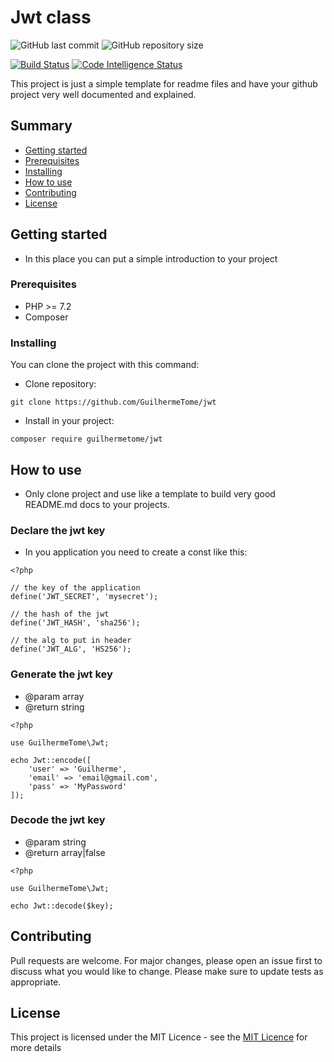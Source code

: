 # Jwt class

![GitHub last commit](https://img.shields.io/github/last-commit/GuilhermeTome/readme-template) ![GitHub repository size](https://img.shields.io/github/repo-size/GuilhermeTome/readme-template?color=blue)

[![Build Status](https://scrutinizer-ci.com/g/GuilhermeTome/jwt/badges/build.png?b=master)](https://scrutinizer-ci.com/g/GuilhermeTome/jwt/build-status/master)
[![Code Intelligence Status](https://scrutinizer-ci.com/g/GuilhermeTome/jwt/badges/code-intelligence.svg?b=master)](https://scrutinizer-ci.com/code-intelligence)

This project is just a simple template for readme files and have your github project very well documented and explained.

## Summary

- [Getting started](#getting-started)
- [Prerequisites](#prerequisites)
- [Installing](#installing)
- [How to use](#how-to-use)
- [Contributing](#contributing)
- [License](#license)

## Getting started

* In this place you can put a simple introduction to your project

### Prerequisites

- PHP >= 7.2
- Composer

### Installing

You can clone the project with this command:

- Clone repository:
```
git clone https://github.com/GuilhermeTome/jwt
```
- Install in your project:
```
composer require guilhermetome/jwt
```

## How to use

- Only clone project and use like a template to build very good README.md docs to your projects.

### Declare the jwt key

- In you application you need to create a const like this:

```
<?php

// the key of the application
define('JWT_SECRET', 'mysecret');

// the hash of the jwt
define('JWT_HASH', 'sha256');

// the alg to put in header
define('JWT_ALG', 'HS256');
```

### Generate the jwt key

- @param array
- @return string
```
<?php

use GuilhermeTome\Jwt;

echo Jwt::encode([
    'user' => 'Guilherme',
    'email' => 'email@gmail.com',
    'pass' => 'MyPassword'
]);
```

### Decode the jwt key

- @param string
- @return array|false
```
<?php

use GuilhermeTome\Jwt;

echo Jwt::decode($key);
```

## Contributing
Pull requests are welcome. For major changes, please open an issue first to discuss what you would like to change. Please make sure to update tests as appropriate.

## License

This project is licensed under the MIT Licence - see the [MIT Licence](https://choosealicense.com/licenses/mit/) for more details

